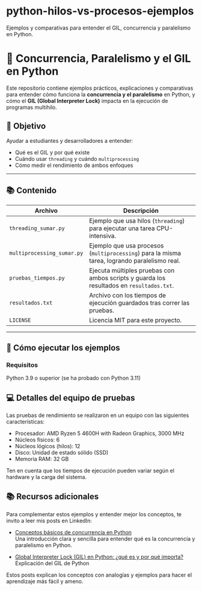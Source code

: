 # python-hilos-vs-procesos-ejemplos

Ejemplos y comparativas para entender el GIL, concurrencia y paralelismo en Python.

# 🐍 Concurrencia, Paralelismo y el GIL en Python

Este repositorio contiene ejemplos prácticos, explicaciones y comparativas para entender cómo funciona la **concurrencia y el paralelismo** en Python, y cómo el **GIL (Global Interpreter Lock)** impacta en la ejecución de programas multihilo.

## 🎯 Objetivo

Ayudar a estudiantes y desarrolladores a entender:
- Qué es el GIL y por qué existe
- Cuándo usar `threading` y cuándo `multiprocessing`
- Cómo medir el rendimiento de ambos enfoques

---

## 📚 Contenido

| Archivo                  | Descripción                                                       |
|--------------------------|-------------------------------------------------------------------|
| `threading_sumar.py`     | Ejemplo que usa hilos (`threading`) para ejecutar una tarea CPU-intensiva. |
| `multiprocessing_sumar.py` | Ejemplo que usa procesos (`multiprocessing`) para la misma tarea, logrando paralelismo real. |
| `pruebas_tiempos.py`     | Ejecuta múltiples pruebas con ambos scripts y guarda los resultados en `resultados.txt`. |
| `resultados.txt`         | Archivo con los tiempos de ejecución guardados tras correr las pruebas. |
| `LICENSE`                | Licencia MIT para este proyecto.                                 |

---

## 🚀 Cómo ejecutar los ejemplos

### Requisitos
Python 3.9 o superior (se ha probado con Python 3.11)

## 💻 Detalles del equipo de pruebas

Las pruebas de rendimiento se realizaron en un equipo con las siguientes características:

- Procesador: AMD Ryzen 5 4600H with Radeon Graphics, 3000 MHz  
- Núcleos físicos: 6  
- Núcleos lógicos (hilos): 12  
- Disco: Unidad de estado sólido (SSD)  
- Memoria RAM: 32 GB  

Ten en cuenta que los tiempos de ejecución pueden variar según el hardware y la carga del sistema.

## 📚 Recursos adicionales

Para complementar estos ejemplos y entender mejor los conceptos, te invito a leer mis posts en LinkedIn:

- [Conceptos básicos de concurrencia en Python](https://www.linkedin.com/posts/luis-armando-escobar-macias_conceptos-b%C3%A1sicos-de-concurrencia-python-activity-7345287962625986560-seNb?utm_source=share&utm_medium=member_desktop&rcm=ACoAAFo-20EB4H4UhACd3la_z-EK0Vhy5f1Y6zE)  
    Una introducción clara y sencilla para entender qué es la concurrencia y paralelismo en Python.

- [Global Interpreter Lock (GIL) en Python: ¿qué es y por qué importa?](https://www.linkedin.com/posts/luis-armando-escobar-macias_gil-python-activity-7350902040115458048-ckmc?utm_source=share&utm_medium=member_desktop&rcm=ACoAAFo-20EB4H4UhACd3la_z-EK0Vhy5f1Y6zE)  
    Explicación del GIL de Python

Estos posts explican los conceptos con analogías y ejemplos para hacer el aprendizaje más fácil y ameno.